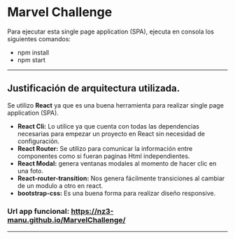 Marvel Challenge
===

Para ejecutar esta single page application (SPA), ejecuta en consola los siguientes comandos:

* npm install
* npm start

---
## Justificación de arquitectura utilizada.

Se utilizo **React** ya que es una buena herramienta para realizar single page application (SPA).

* **React Cli:** Lo utilice ya que cuenta con todas las dependencias necesarias para empezar un proyecto en React sin necesidad de configuración.
* **React Router:** Se utilizo para comunicar la información entre componentes como si fueran paginas Html independientes.
* **React Modal:** genera ventanas modales al momento de hacer clic en una foto.
* **React-router-transition:** Nos genera fácilmente transiciones al cambiar de un modulo a otro en react.
* **bootstrap-css:** Es una buena forma para realizar diseño responsive.


### Url app funcional: https://nz3-manu.github.io/MarvelChallenge/

***
